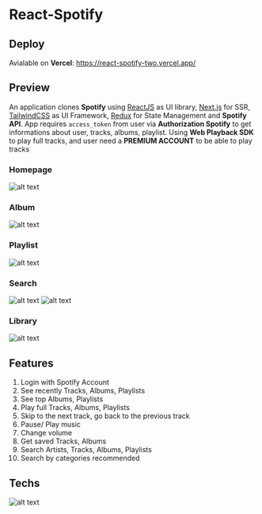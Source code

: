 # React-Spotify
## Deploy
Avialable on **Vercel**: https://react-spotify-two.vercel.app/
## Preview
An application clones **Spotify** using [ReactJS](https://reactjs.org/) as UI library, [Next.js](https://nextjs.org/) for SSR, [TailwindCSS](https://tailwindcss.com/) as UI Framework, [Redux](https://redux.js.org/) for State Management and **Spotify API**. App requires ``access_token`` from user via **Authorization Spotify** to get informations about user, tracks, albums, playlist. Using **Web Playback SDK** to play full tracks, and user need a **PREMIUM ACCOUNT** to be able to play tracks
### Homepage
![alt text](https://github.com/lethanhvietctt5/react-spotify/blob/master/public/preview/home.png)
### Album
![alt text](https://github.com/lethanhvietctt5/react-spotify/blob/master/public/preview/album.png)
### Playlist
![alt text](https://github.com/lethanhvietctt5/react-spotify/blob/master/public/preview/playlist.png)
### Search
![alt text](https://github.com/lethanhvietctt5/react-spotify/blob/master/public/preview/browse.png)
![alt text](https://github.com/lethanhvietctt5/react-spotify/blob/master/public/preview/search.png)
### Library
![alt text](https://github.com/lethanhvietctt5/react-spotify/blob/master/public/preview/library.png)

## Features
1. Login with Spotify Account
2. See recently Tracks, Albums, Playlists
3. See top Albums, Playlists
4. Play full Tracks, Albums, Playlists
5. Skip to the next track, go back to the previous track
6. Pause/ Play music
7. Change volume
8. Get saved Tracks, Albums
9. Search Artists, Tracks, Albums, Playlists
10. Search by categories recommended

## Techs
![alt text](https://github.com/lethanhvietctt5/react-spotify/blob/master/public/preview/techs.jpg)
